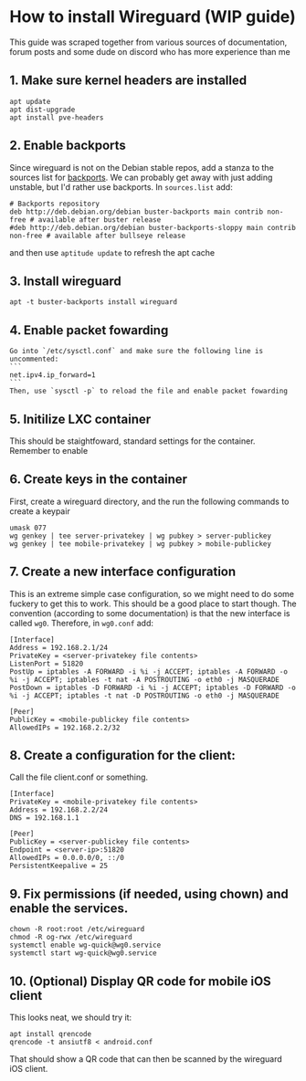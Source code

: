 # How to install Wireguard (WIP guide)

This guide was scraped together from various sources of documentation, forum posts and some dude on discord who has more experience than me

## 1. Make sure kernel headers are installed
```
apt update
apt dist-upgrade
apt install pve-headers
```

## 2. Enable backports 
Since wireguard is not on the Debian stable repos, add a stanza to the sources list for [backports](https://wiki.debian.org/Backports). We can probably get away with just adding unstable, but I'd rather use backports. In `sources.list` add:
```
# Backports repository
deb http://deb.debian.org/debian buster-backports main contrib non-free # available after buster release
#deb http://deb.debian.org/debian buster-backports-sloppy main contrib non-free # available after bullseye release
```
and then use `aptitude update` to refresh the apt cache

## 3. Install wireguard
   `apt -t buster-backports install wireguard `

## 4. Enable packet fowarding
    Go into `/etc/sysctl.conf` and make sure the following line is uncommented:
    ```
    net.ipv4.ip_forward=1
    ```
    Then, use `sysctl -p` to reload the file and enable packet fowarding

## 5. Initilize LXC container
This should be staightfoward, standard settings for the container. Remember to enable 

## 6. Create keys in the container
First, create a wireguard directory, and the run the following commands to create a keypair
```
umask 077
wg genkey | tee server-privatekey | wg pubkey > server-publickey
wg genkey | tee mobile-privatekey | wg pubkey > mobile-publickey
```
## 7. Create a new interface configuration
This is an extreme simple case configuration, so we might need to do some fuckery to get this to work. This should be a good place to start though. The convention (according to some documentation) is that the new interface is called `wg0`. Therefore, in `wg0.conf` add:
```
[Interface]
Address = 192.168.2.1/24
PrivateKey = <server-privatekey file contents>
ListenPort = 51820
PostUp = iptables -A FORWARD -i %i -j ACCEPT; iptables -A FORWARD -o %i -j ACCEPT; iptables -t nat -A POSTROUTING -o eth0 -j MASQUERADE
PostDown = iptables -D FORWARD -i %i -j ACCEPT; iptables -D FORWARD -o %i -j ACCEPT; iptables -t nat -D POSTROUTING -o eth0 -j MASQUERADE

[Peer]
PublicKey = <mobile-publickey file contents>
AllowedIPs = 192.168.2.2/32
```

## 8. Create a configuration for the client:
Call the file client.conf or something. 
```
[Interface]
PrivateKey = <mobile-privatekey file contents>
Address = 192.168.2.2/24
DNS = 192.168.1.1

[Peer]
PublicKey = <server-publickey file contents>
Endpoint = <server-ip>:51820
AllowedIPs = 0.0.0.0/0, ::/0
PersistentKeepalive = 25
```

## 9. Fix permissions (if needed, using chown) and enable the services.
```
chown -R root:root /etc/wireguard
chmod -R og-rwx /etc/wireguard
systemctl enable wg-quick@wg0.service
systemctl start wg-quick@wg0.service
```

## 10. (Optional) Display QR code for mobile iOS client
This looks neat, we should try it:

```
apt install qrencode
qrencode -t ansiutf8 < android.conf
```

That should show a QR code that can then be scanned by the wireguard iOS client.